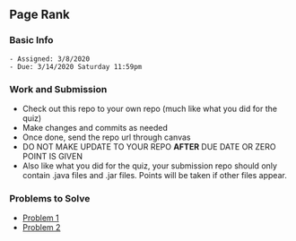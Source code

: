 ## Page Rank

### Basic Info

    - Assigned: 3/8/2020
    - Due: 3/14/2020 Saturday 11:59pm

### Work and Submission 

- Check out this repo to your own repo (much like what you did for the quiz)
- Make changes and commits as needed
- Once done, send the repo url through canvas
- DO NOT MAKE UPDATE TO YOUR REPO **AFTER** DUE DATE OR ZERO POINT IS GIVEN
- Also like what you did for the quiz, your submission repo should only contain .java files and .jar files. Points will be taken if other files appear.

### Problems to Solve

- [Problem 1](https://github.com/pdgetrf/css143-homework7-1)
- [Problem 2](TBD)
